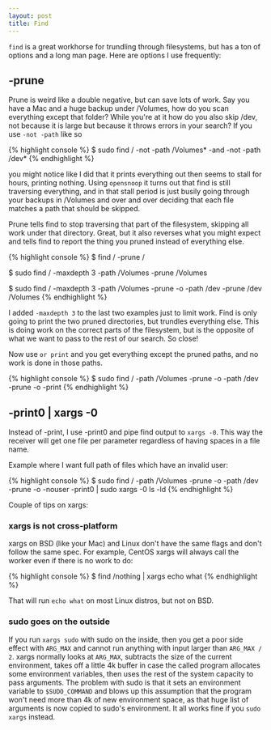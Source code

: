```yaml
---
layout: post
title: Find
---
```


`find` is a great workhorse for trundling through filesystems, but has
a ton of options and a long man page.  Here are options I use frequently:

## -prune

Prune is weird like a double negative, but can save lots of work.  Say you have
a Mac and a huge backup under /Volumes, how do you scan everything except that
folder?  While you're at it how do you also skip /dev, not because it is large
but because it throws errors in your search?  If you use `-not -path` like so

{% highlight console %}
$ sudo find / -not -path /Volumes\* -and -not -path /dev\*
{% endhighlight %}

you might notice like I did that it prints everything out then seems to stall
for hours, printing nothing.  Using `opensnoop` it turns out that find is still
traversing everything, and in that stall period is just busily going through
your backups in /Volumes and over and over deciding that each file matches a
path that should be skipped.

Prune tells find to stop traversing that part of the filesystem, skipping all
work under that directory.  Great, but it also reverses what you might expect
and tells find to report the thing you pruned instead of everything else.

{% highlight console %}
$ find / -prune
/

$ sudo find / -maxdepth 3 -path /Volumes -prune
/Volumes

$ sudo find / -maxdepth 3 -path /Volumes -prune -o -path /dev -prune
/dev
/Volumes
{% endhighlight %}

I added `-maxdepth 3` to the last two examples just to limit work.  Find is
only going to print the two pruned directories, but trundles everything else.
This is doing work on the correct parts of the filesystem, but is the opposite
of what we want to pass to the rest of our search.  So close!

Now use `or print` and you get everything except the pruned paths, and no work
is done in those paths.

{% highlight console %}
$ sudo find / -path /Volumes -prune -o -path /dev -prune -o -print
{% endhighlight %}

## -print0 | xargs -0

Instead of -print, I use -print0 and pipe find output to `xargs -0`.  This way
the receiver will get one file per parameter regardless of having spaces in a
file name.

Example where I want full path of files which have an invalid user:

{% highlight console %}
$ sudo find / -path /Volumes -prune -o -path /dev -prune -o -nouser -print0 | sudo xargs -0 ls -ld
{% endhighlight %}

Couple of tips on xargs:

### xargs is not cross-platform

xargs on BSD (like your Mac) and Linux don't have the same flags and don't
follow the same spec.  For example, CentOS xargs will always call the worker
even if there is no work to do:

{% highlight console %}
$ find /nothing | xargs echo what
{% endhighlight %}

That will run `echo what` on most Linux distros, but not on BSD.

### sudo goes on the outside

If you run `xargs sudo` with sudo on the inside, then you get a poor side
effect with `ARG_MAX` and cannot run anything with input larger than `ARG_MAX /
2`.  xargs normally looks at `ARG_MAX`, subtracts the size of the current
environment, takes off a little 4k buffer in case the called program allocates
some environment variables, then uses the rest of the system capacity to pass
arguments.  The problem with sudo is that it sets an environment variable to
`$SUDO_COMMAND` and blows up this assumption that the program won't need more
than 4k of new environment space, as that huge list of arguments is now copied
to sudo's environment.  It all works fine if you `sudo xargs` instead.
